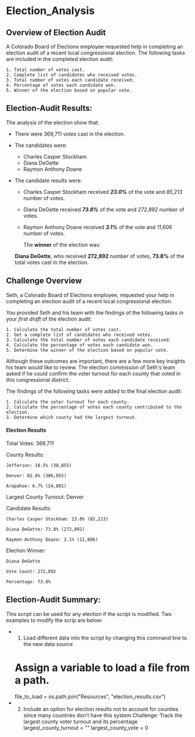# Election_Analysis 


## Overview of Election Audit

A Colorado Board of Elections employee requested help in completing an election audit of a recent local congressional election. The following tasks are included in the completed election audit:

	1. Total number of votes cast. 
	2. Complete list of candidates who received votes. 
	3. Total number of votes each candidate received. 
	4. Percentage of votes each candidate won. 
	5. Winner of the election based on popular vote. 

## Election-Audit Results:

The analysis of the election show that:

* There were 369,711 votes cast in the election.
* The candidates were:
	- Charles Casper Stockham
	- Diana DeGette
	- Raymon Anthony Doane
* The candidate results were:
	- Charles Casper Stockham received **_23.0%_** of the vote and _85,213_ number of votes.
	- Diana DeGette received **_73.8%_** of the vote and _272,892_ number of votes.
	- Raymon Anthony Doane received **_3.1%_** of the vote and _11,606_ number of votes.
  
         The **winner** of the election was:

    **Diana DeGette**, who received **272,892** number of votes, **73.8%** of the total votes cast in the election.
	
  

## Challenge Overview



Seth, a Colorado Board of Elections employee, requested your help in completing an election audit of a recent local congressional election.

You provided Seth and his team with the findings of the following tasks in your *first draft* of the election audit:

	1. Calculate the total number of votes cast. 
	2. Get a complete list of candidates who received votes. 
	3. Calculate the total number of votes each candidate received. 
	4. Calculate the percentage of votes each candidate won. 
	5. Determine the winner of the election based on popular vote.
	
Although these outcomes are important, there are a few more key insights his team would like to review. The election commission of Seth's team asked if he could confirm the voter turnout for each county that voted in *this* congressional district.

The findings of the following tasks were added to the final election audit:
	
	1. Calculate the voter turnout for each county.
	2. Calculate the percentage of votes each county contributed to the election.
	3. Determine which county had the largest turnout.


#### Election Results

Total Votes: 369,711
	
County Results:
	
	Jefferson: 10.5% (38,855)
	
	Denver: 82.8% (306,055)
	
	Arapahoe: 6.7% (24,801)
	
Largest County Turnout: Denver

Candidate Results:

	Charles Casper Stockham: 23.0% (85,213)

	Diana DeGette: 73.8% (272,892)

	Raymon Anthony Doane: 3.1% (11,606)

Election Winner: 

	Diana DeGette

	Vote Count: 272,892

	Percentage: 73.8%
	
## Election-Audit Summary:
	
This script can be used for any election if the script is modified. Two examples to modify the scrip are below: 

* 1. Load different data into the script by changing this command line to the new data source
	# Assign a variable to load a file from a path.
	file_to_load = os.path.join("Resources", "election_results.csv")
* 2. Include an option for election results not to account for counties since many countries don't have this system
  	Challenge: Track the largest county voter turnout and its percentage
	largest_county_turnout = ""
	largest_county_vote = 0

